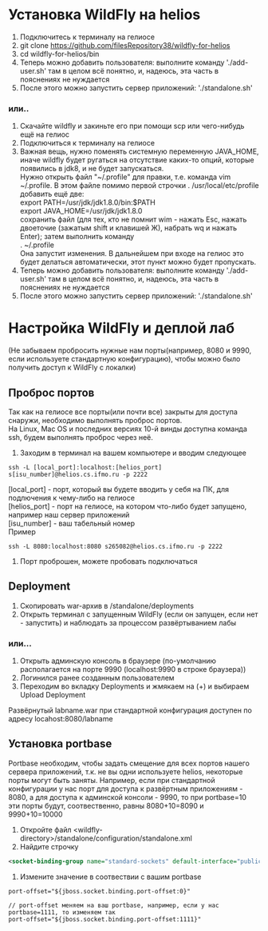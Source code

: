 # Установка WildFly на helios

1. Подключитесь к терминалу на гелиосе
1. git clone https://github.com/filesRepository38/wildfly-for-helios
1. cd wildfly-for-helios/bin
1. Теперь можно добавить пользователя: выполните команду './add-user.sh' там в целом всё понятно, и, надеюсь, эта часть в пояснениях не нуждается
1. После этого можно запустить сервер приложений: './standalone.sh'

### или..

1. Скачайте wildfly и закиньте его при помощи scp или чего-нибудь ещё на гелиос
1. Подключиться к терминалу на гелиосе
1. Важная вещь, нужно поменять системную переменную JAVA_HOME, иначе wildfly будет ругаться на отсутствие каких-то опций, которые появились в jdk8, и не будет запускаться.  
Нужно открыть файл "~/.profile" для правки, т.е. команда vim ~/.profile. В этом файле помимо первой строчки . /usr/local/etc/profile  
добавить ещё две:  
export PATH=/usr/jdk/jdk1.8.0/bin:$PATH  
export JAVA_HOME=/usr/jdk/jdk1.8.0  
сохранить файл (для тех, кто не помнит wim - нажать Esc, нажать двоеточие (зажатым shift и клавишей Ж), набрать wq и нажать Enter);
затем выполнить команду  
. ~/.profile  
Она запустит изменения. В дальнейшем при входе на гелиос это будет делаться автоматически, этот пункт можно будет пропускать.
1. Теперь можно добавить пользователя: выполните команду './add-user.sh' там в целом всё понятно, и, надеюсь, эта часть в пояснениях не нуждается
1. После этого можно запустить сервер приложений: './standalone.sh'

# Настройка WildFly и деплой лаб
(Не забываем пробросить нужные нам порты(например, 8080 и 9990, если используете стандартную конфигурацию), чтобы можно было получить доступ к WildFly с локалки)

## Проброс портов

Так как на гелиосе все порты(или почти все) закрыты для доступа снаружи, необходимо выполнять проброс портов.  
На Linux, Mac OS и последних версиях 10-й винды доступна команда ssh, будем выполнять проброс через неё.

1. Заходим в терминал на вашем компьютере и вводим следующее
```
ssh -L [local_port]:localhost:[helios_port] s[isu_number]@helios.cs.ifmo.ru -p 2222
```
[local_port] - порт, который вы будете вводить у себя на ПК, для подлючения к чему-либо на гелиосе  
[helios_port] - порт на гелиосе, на котором что-либо будет запущено, например наш сервер приложений  
[isu_number] - ваш табельный номер  
Пример  
```
ssh -L 8080:localhost:8080 s265082@helios.cs.ifmo.ru -p 2222
```
1. Порт проброшен, можете пробовать подключаться

## Deployment

1. Скопировать war-архив в <wildfly-path>/standalone/deployments
1. Открыть терминал с запущенным WildFly (если он запущен, если нет - запустить) и наблюдать за процессом развёртыванием лабы

### или...

1. Открыть админскую консоль в браузере (по-умолчанию располагается на порте 9990 (localhost:9990 в строке браузера))
1. Логинился ранее созданным пользователем
1. Переходим во вкладку Deployments и жмякаем на (+) и выбираем Upload Deployment

Развёрнутый labname.war при стандартной конфигурация доступен по адресу locahost:8080/labname

## Установка portbase

Portbase необходим, чтобы задать смещение для всех портов нашего сервера приложений, т.к. не вы одни используете helios,
некоторые порты могут быть заняты.
Например, если при стандартной конфигурации у нас порт для доступа к развёртным приложениям - 8080, а для доступа к админской консоли - 9990, 
то при portbase=10 эти порты будут, соотвественно, равны 8080+10=8090 и 9990+10=10000

1. Откройте файл \<wildfly-directory\>/standalone/configuration/standalone.xml
1. Найдите строчку 
```xml
<socket-binding-group name="standard-sockets" default-interface="public" port-offset="${jboss.socket.binding.port-offset:0}">
```
1. Измените значение в соотвествии с вашим portbase
```
port-offset="${jboss.socket.binding.port-offset:0}" 
  
// port-offset меняем на ваш portbase, например, если у нас portbase=1111, то изменяем так 
port-offset="${jboss.socket.binding.port-offset:1111}"
```

